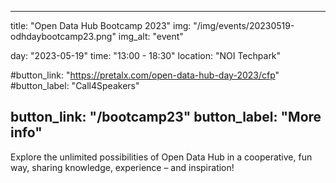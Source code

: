 

---
title: "Open Data Hub Bootcamp 2023"
img: "/img/events/20230519-odhdaybootcamp23.png"
img_alt: "event"

day: "2023-05-19"
time: "13:00 - 18:30"
location: "NOI Techpark"

#button_link: "https://pretalx.com/open-data-hub-day-2023/cfp"
#button_label: "Call4Speakers"

button_link: "/bootcamp23"
button_label: "More info"
---

Explore the unlimited possibilities of Open Data Hub in a cooperative, fun way, sharing knowledge, experience – and inspiration!
